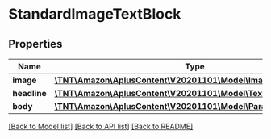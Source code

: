 # StandardImageTextBlock

## Properties
Name | Type | Description | Notes
------------ | ------------- | ------------- | -------------
**image** | [**\TNT\Amazon\AplusContent\V20201101\Model\ImageComponent**](ImageComponent.md) |  | [optional] 
**headline** | [**\TNT\Amazon\AplusContent\V20201101\Model\TextComponent**](TextComponent.md) |  | [optional] 
**body** | [**\TNT\Amazon\AplusContent\V20201101\Model\ParagraphComponent**](ParagraphComponent.md) |  | [optional] 

[[Back to Model list]](../README.md#documentation-for-models) [[Back to API list]](../README.md#documentation-for-api-endpoints) [[Back to README]](../README.md)


